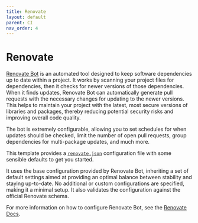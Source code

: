```yaml
---
title: Renovate
layout: default
parent: CI
nav_order: 4
---
```


# Renovate

[Renovate Bot](https://www.mend.io/renovate/) is an automated tool designed to
keep software dependencies up to date within a project. It works by scanning
your project files for dependencies, then it checks for newer versions of those
dependencies. When it finds updates, Renovate Bot can automatically generate
pull
requests with the necessary changes for updating to the newer versions.
This helps to maintain your project with the latest, most secure versions of
libraries and packages, thereby reducing potential security risks and improving
overall code quality.

The bot is extremely configurable, allowing you to set schedules for when
updates should be checked, limit the number of open pull requests, group
dependencies for multi-package updates, and much more.

This template provides
a [`renovate.json`](https://github.com/AlexSkrypnyk/scaffold/blob/main/renovate.json)
configuration file with some sensible defaults to get you started.

It uses the base configuration provided by Renovate Bot, inheriting a set of
default settings aimed at providing an optimal balance between stability and
staying up-to-date. No additional or custom configurations are specified, making
it a minimal setup. It also validates the configuration against the official
Renovate schema.

For more information on how to configure Renovate Bot, see the [Renovate Docs](https://docs.renovatebot.com/).
